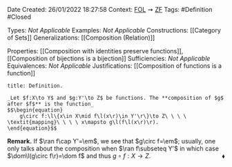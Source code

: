 <br />
<br />

Date Created: 26/01/2022 18:27:58
Context: [$\textrm{FOL}$](obsidian://open?file=First%20Order%20Logic)$\,\,\rightsquigarrow\,\,$[$\textrm{ZF}$](obsidian://open?file=Zermelo-Fraenkel%20Set%20Theory)
Tags: #Definition #Closed 

Types: _Not Applicable_
Examples: _Not Applicable_ 
Constructions: [[Category of Sets]]
Generalizations: [[Composition (Relation)]]

Properties: [[Composition with identities preserve functions]], [[Composition of bijections is a bijection]]
Sufficiencies: _Not Applicable_
Equivalences: _Not Applicable_
Justifications: [[Composition of functions is a function]]

``` ad-Definition
title: Definition.

_Let $f:X\to Y$ and $g:Y'\to Z$ be functions. The **composition of $g$ after $f$** is the function_
$$\begin{equation}
    g\circ f:\l\{x\in X\mid f\l(x\r)\in Y'\r\}\to Z\ \ \ \ \textit{mapping}\ \ \ \ x\mapsto g\l(f\l(x\r)\r).
\end{equation}$$

```

**Remark.**  If $\ran f\cap Y'=\em$, we see that $g\circ f=\em$; usually, one only talks about the composition when $\ran f\subseteq Y'$ in which case $\dom\l(g\circ f\r)=\dom f$ and thus $g\circ f:X\to Z$.<span style="float:right;">$\blacklozenge$</span>
